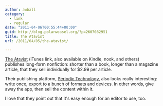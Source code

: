 ```yaml
---
author: awball
category:
  - link
  - regular
date: "2011-04-06T00:55:44+00:00"
guid: http://blog.polarweasel.org/?p=2607082951
title: The Atavist
url: /2011/04/05/the-atavist/

---
```

[The Atavist](http://itunes.apple.com/us/app/the-atavist/id408059276?mt=8&ls=1) (iTunes link, also available on Kindle, nook, and others) publishes long-form nonfiction: shorter than a book, longer than a magazine article, that they sell individually for $2.99 per article.

Their publishing platform, [Periodic Technology](http://atavist.net/technology/), also looks really interesting: write once, export to a bunch of formats and devices. In other words, give away the app, then sell the content within it.

I love that they point out that it's easy enough for an editor to use, too.
